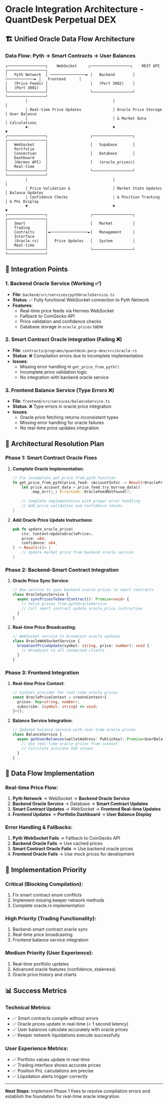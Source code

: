 # Oracle Integration Architecture - QuantDesk Perpetual DEX

## 🏗️ Unified Oracle Data Flow Architecture

### **Data Flow: Pyth → Smart Contracts → User Balances**

```
┌─────────────────┐    WebSocket     ┌──────────────────┐    REST API    ┌─────────────────┐
│   Pyth Network  │ ────────────────► │   Backend        │ ─────────────► │   Frontend      │
│   (Price Feeds) │                   │   (Port 3002)    │               │   (Port 3001)   │
└─────────────────┘                   └──────────────────┘               └─────────────────┘
         │                                      │                                   │
         │ Real-time Price Updates              │ Oracle Price Storage              │ User Balance
         │                                      │ & Market Data                    │ Calculations
         ▼                                      ▼                                   ▼
┌─────────────────┐                   ┌──────────────────┐               ┌─────────────────┐
│   WebSocket     │                   │   Supabase       │               │   Portfolio     │
│   Connection    │                   │   Database       │               │   Dashboard     │
│   (Hermes API)  │                   │   (oracle_prices)│               │   Real-time     │
└─────────────────┘                   └──────────────────┘               └─────────────────┘
         │                                      │                                   │
         │ Price Validation &                   │ Market State Updates              │ Balance Updates
         │ Confidence Checks                    │ & Position Tracking               │ & PnL Display
         ▼                                      ▼                                   ▼
┌─────────────────┐                   ┌──────────────────┐               ┌─────────────────┐
│   Smart         │                   │   Market         │               │   Trading       │
│   Contracts     │◄─────────────────►│   Management     │               │   Interface     │
│   (Oracle.rs)   │   Price Updates   │   System         │               │   Real-time     │
└─────────────────┘                   └──────────────────┘               └─────────────────┘
```

## 🔧 Integration Points

### **1. Backend Oracle Service (Working ✅)**
- **File**: `backend/src/services/pythOracleService.ts`
- **Status**: ✅ Fully functional WebSocket connection to Pyth Network
- **Features**:
  - Real-time price feeds via Hermes WebSocket
  - Fallback to CoinGecko API
  - Price validation and confidence checks
  - Database storage in `oracle_prices` table

### **2. Smart Contract Oracle Integration (Failing ❌)**
- **File**: `contracts/programs/quantdesk-perp-dex/src/oracle.rs`
- **Status**: ❌ Compilation errors due to incomplete implementation
- **Issues**:
  - Missing error handling in `get_price_from_pyth()`
  - Incomplete price validation logic
  - No integration with backend oracle service

### **3. Frontend Balance Service (Type Errors ❌)**
- **File**: `frontend/src/services/balanceService.ts`
- **Status**: ❌ Type errors in oracle price integration
- **Issues**:
  - Oracle price fetching returns inconsistent types
  - Missing error handling for oracle failures
  - No real-time price updates integration

## 🎯 Architectural Resolution Plan

### **Phase 1: Smart Contract Oracle Fixes**
1. **Complete Oracle Implementation**:
   ```rust
   // Fix incomplete get_price_from_pyth function
   fn get_price_from_pyth(price_feed: &AccountInfo) -> Result<OraclePrice> {
       let price_account_data = price_feed.try_borrow_data()
           .map_err(|_| ErrorCode::OracleFeedNotFound)?;
       
       // Complete implementation with proper error handling
       // Add price validation and confidence checks
   }
   ```

2. **Add Oracle Price Update Instructions**:
   ```rust
   pub fn update_oracle_price(
       ctx: Context<UpdateOraclePrice>,
       price: u64,
       confidence: u64,
   ) -> Result<()> {
       // Update market price from backend oracle service
   }
   ```

### **Phase 2: Backend-Smart Contract Integration**
1. **Oracle Price Sync Service**:
   ```typescript
   // New service to sync backend oracle prices to smart contracts
   class OracleSyncService {
     async syncPricesToSmartContract(): Promise<void> {
       // Fetch prices from pythOracleService
       // Call smart contract update_oracle_price instruction
     }
   }
   ```

2. **Real-time Price Broadcasting**:
   ```typescript
   // WebSocket service to broadcast oracle updates
   class OracleWebSocketService {
     broadcastPriceUpdate(symbol: string, price: number): void {
       // Broadcast to all connected clients
     }
   }
   ```

### **Phase 3: Frontend Integration**
1. **Real-time Price Context**:
   ```typescript
   // Context provider for real-time oracle prices
   const OraclePriceContext = createContext<{
     prices: Map<string, number>;
     subscribe: (symbol: string) => void;
   }>();
   ```

2. **Balance Service Integration**:
   ```typescript
   // Updated balance service with real-time oracle prices
   class BalanceService {
     async getUserBalances(walletAddress: PublicKey): Promise<UserBalances> {
       // Use real-time oracle prices from context
       // Calculate accurate USD values
     }
   }
   ```

## 🔄 Data Flow Implementation

### **Real-time Price Flow**:
1. **Pyth Network** → WebSocket → **Backend Oracle Service**
2. **Backend Oracle Service** → Database → **Smart Contract Updates**
3. **Smart Contract Updates** → WebSocket → **Frontend Real-time Updates**
4. **Frontend Updates** → **Portfolio Dashboard** → **User Balance Display**

### **Error Handling & Fallbacks**:
1. **Pyth WebSocket Fails** → Fallback to CoinGecko API
2. **Backend Oracle Fails** → Use cached prices
3. **Smart Contract Oracle Fails** → Use backend oracle prices
4. **Frontend Oracle Fails** → Use mock prices for development

## 🚀 Implementation Priority

### **Critical (Blocking Compilation)**:
1. Fix smart contract enum conflicts
2. Implement missing keeper network methods
3. Complete oracle.rs implementation

### **High Priority (Trading Functionality)**:
1. Backend-smart contract oracle sync
2. Real-time price broadcasting
3. Frontend balance service integration

### **Medium Priority (User Experience)**:
1. Real-time portfolio updates
2. Advanced oracle features (confidence, staleness)
3. Oracle price history and charts

## 📊 Success Metrics

### **Technical Metrics**:
- ✅ Smart contracts compile without errors
- ✅ Oracle prices update in real-time (< 1 second latency)
- ✅ User balances calculate accurately with oracle prices
- ✅ Keeper network liquidations execute successfully

### **User Experience Metrics**:
- ✅ Portfolio values update in real-time
- ✅ Trading interface shows accurate prices
- ✅ Position PnL calculations are precise
- ✅ Liquidation alerts trigger correctly

---

**Next Steps**: Implement Phase 1 fixes to resolve compilation errors and establish the foundation for real-time oracle integration.
